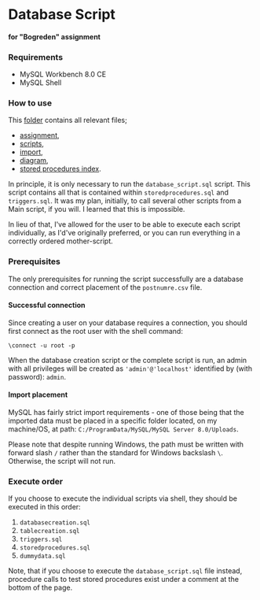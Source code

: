 # Database Script
#### for "Bogreden" assignment

### Requirements

* MySQL Workbench 8.0 CE
* MySQL Shell

### How to use

This [folder](https://github.com/rgammelby/H2/tree/main/Databaser/Online%20Boghandel) contains all relevant files;
* [assignment](https://github.com/rgammelby/H2/blob/main/Databaser/Online%20Boghandel/Online%20Boghandel.pdf),
* [scripts](https://github.com/rgammelby/H2/tree/main/Databaser/Online%20Boghandel), 
* [import](https://github.com/rgammelby/H2/blob/main/Databaser/Online%20Boghandel/postnumre.csv), 
* [diagram](https://github.com/rgammelby/H2/blob/main/Databaser/Online%20Boghandel/boghandel%20revised.svg), 
* [stored procedures index](https://github.com/rgammelby/H2/blob/main/Databaser/Online%20Boghandel/stored%20procedures%20index.md).

In principle, it is only necessary to run the `database_script.sql` script. This script contains all that is contained within `storedprocedures.sql` and `triggers.sql`. It was my plan, initially, to call several other scripts from a Main script, if you will. I learned that this is impossible. 

In lieu of that, I've allowed for the user to be able to execute each script individually, as I'd've originally preferred, or you can run everything in a correctly ordered mother-script. 

### Prerequisites
The only prerequisites for running the script successfully are a database connection and correct placement of the `postnumre.csv` file.

#### Successful connection

Since creating a user on your database requires a connection, you should first connect as the root user with the shell command:

`\connect -u root -p`

When the database creation script or the complete script is run, an admin with all privileges will be created as `'admin'@'localhost'` identified by (with password): `admin`.

#### Import placement

MySQL has fairly strict import requirements - one of those being that the imported data must be placed in a specific folder located, on my machine/OS, at path: `C:/ProgramData/MySQL/MySQL Server 8.0/Uploads`.

Please note that despite running Windows, the path must be written with forward slash `/` rather than the standard for Windows backslash `\`. Otherwise, the script will not run.

### Execute order

If you choose to execute the individual scripts via shell, they should be executed in this order:
1) `databasecreation.sql`
2) `tablecreation.sql`
3) `triggers.sql`
4) `storedprocedures.sql`
5) `dummydata.sql`

Note, that if you choose to execute the `database_script.sql` file instead, procedure calls to test stored procedures exist under a comment at the bottom of the page.
